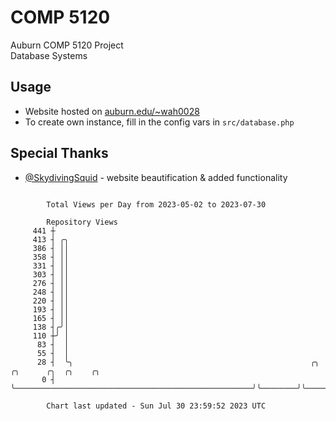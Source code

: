 # COMP 5120
Auburn COMP 5120 Project  
Database Systems

## Usage
- Website hosted on [auburn.edu/~wah0028](https://webhome.auburn.edu/~wah0028/)
- To create own instance, fill in the config vars in `src/database.php`

## Special Thanks
- [@SkydivingSquid](https://github.com/SkydivingSquid) - website beautification & added functionality

```

        Total Views per Day from 2023-05-02 to 2023-07-30

        Repository Views
     441 ┼
     413 ┤ ╭╮
     386 ┤ ││
     358 ┤ ││
     331 ┤ ││
     303 ┤ ││
     276 ┤ ││
     248 ┤ ││
     220 ┤ ││
     193 ┤ ││
     165 ┤ ││
     138 ┤╭╯│
     110 ┼╯ │
      83 ┤  │
      55 ┤  │
      28 ┤  ╰╮                                                     ╭╮        ╭╮      ╭╮  ╭╮    ╭╮
       0 ┤   ╰─────────────────────────────────────────────────────╯╰────────╯╰──────╯╰──╯╰────╯╰──

        Chart last updated - Sun Jul 30 23:59:52 2023 UTC
        
```
